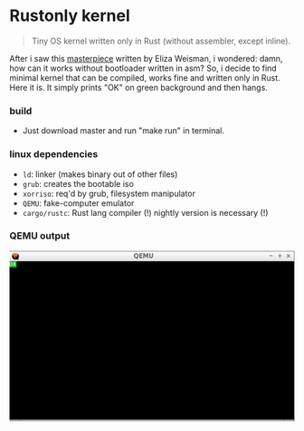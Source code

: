 # Rustonly kernel

> Tiny OS kernel written only in Rust (without assembler, except inline). 

After i saw this [masterpiece](https://github.com/hawkw/sos-kernel) written by Eliza Weisman, i wondered: damn, how can it works without bootloader written in asm? So, i decide to find minimal kernel that can be compiled, works fine and written only in Rust. Here it is. It simply prints "OK" on green background and then hangs. 

### build
- Just download master and run "make run" in terminal.

### linux dependencies
- `ld`: linker (makes binary out of other files)
- `grub`: creates the bootable iso
- `xorriso`: req'd by grub, filesystem manipulator
- `QEMU`: fake-computer emulator
- `cargo/rustc`: Rust lang compiler (!) nightly version is necessary (!)

### QEMU output
![alt tag](https://github.com/xeqlol/rustonly-kernel/blob/master/qemu.png)
